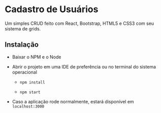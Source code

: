 # Cadastro de Usuários

<p>Um simples CRUD feito com React, Bootstrap, HTML5 e CSS3 com seu sistema de grids.</p>

## Instalação

* Baixar o NPM e o Node

* Abrir o projeto em uma IDE de preferência ou no terminal do sistema operacional

  * `npm install`

  * `npm start`
  
* Caso a aplicação rode normalmente, estará disponível em `localhost:3000`
